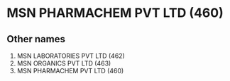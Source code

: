 # MSN PHARMACHEM PVT LTD (460)

## Other names
1. MSN LABORATORIES PVT LTD (462)
1. MSN ORGANICS PVT LTD (463)
1. MSN PHARMACHEM PVT LTD (460)


